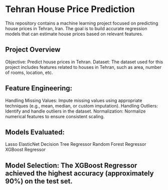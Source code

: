 # Tehran House Price Prediction
This repository contains a machine learning project focused on predicting house prices in Tehran, Iran. The goal is to build accurate regression models that can estimate house prices based on relevant features.

## Project Overview
Objective: Predict house prices in Tehran.
Dataset: The dataset used for this project includes features related to houses in Tehran, such as area, number of rooms, location, etc.
## Feature Engineering:
Handling Missing Values: Impute missing values using appropriate techniques (e.g., mean, median, or custom imputation).
Handling Outliers: Identify and handle outliers in the dataset.
Normalization: Normalize numerical features to ensure consistent scaling.
## Models Evaluated:
Lasso
ElasticNet
Decision Tree Regressor
Random Forest Regressor
XGBoost Regressor
## Model Selection: The XGBoost Regressor achieved the highest accuracy (approximately 90%) on the test set.
